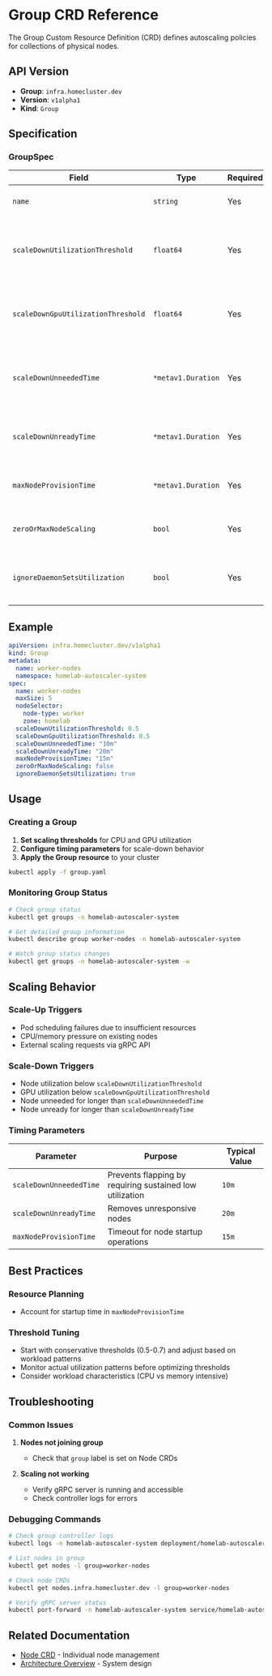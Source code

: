 # Group CRD Reference

The Group Custom Resource Definition (CRD) defines autoscaling policies for collections of physical nodes.

## API Version
- **Group**: `infra.homecluster.dev`
- **Version**: `v1alpha1`
- **Kind**: `Group`

## Specification

### GroupSpec

| Field | Type | Required | Description |
|-------|------|----------|-------------|
| `name` | `string` | Yes | Unique identifier for the group |
| `scaleDownUtilizationThreshold` | `float64` | Yes | CPU utilization threshold for scale-down (0.0-1.0) |
| `scaleDownGpuUtilizationThreshold` | `float64` | Yes | GPU utilization threshold for scale-down (0.0-1.0) |
| `scaleDownUnneededTime` | `*metav1.Duration` | Yes | Time a node must be unneeded before scale-down |
| `scaleDownUnreadyTime` | `*metav1.Duration` | Yes | Time an unready node waits before scale-down |
| `maxNodeProvisionTime` | `*metav1.Duration` | Yes | Maximum time to wait for node provisioning |
| `zeroOrMaxNodeScaling` | `bool` | Yes | Whether to scale to zero or max nodes only |
| `ignoreDaemonSetsUtilization` | `bool` | Yes | Ignore DaemonSet pods in utilization calculations |

## Example

```yaml
apiVersion: infra.homecluster.dev/v1alpha1
kind: Group
metadata:
  name: worker-nodes
  namespace: homelab-autoscaler-system
spec:
  name: worker-nodes
  maxSize: 5
  nodeSelector:
    node-type: worker
    zone: homelab
  scaleDownUtilizationThreshold: 0.5
  scaleDownGpuUtilizationThreshold: 0.5
  scaleDownUnneededTime: "10m"
  scaleDownUnreadyTime: "20m"
  maxNodeProvisionTime: "15m"
  zeroOrMaxNodeScaling: false
  ignoreDaemonSetsUtilization: true
```

## Usage

### Creating a Group

1. **Set scaling thresholds** for CPU and GPU utilization
2. **Configure timing parameters** for scale-down behavior
3. **Apply the Group resource** to your cluster

```bash
kubectl apply -f group.yaml
```

### Monitoring Group Status

```bash
# Check group status
kubectl get groups -n homelab-autoscaler-system

# Get detailed group information
kubectl describe group worker-nodes -n homelab-autoscaler-system

# Watch group status changes
kubectl get groups -n homelab-autoscaler-system -w
```

## Scaling Behavior

### Scale-Up Triggers
- Pod scheduling failures due to insufficient resources
- CPU/memory pressure on existing nodes
- External scaling requests via gRPC API

### Scale-Down Triggers
- Node utilization below `scaleDownUtilizationThreshold`
- GPU utilization below `scaleDownGpuUtilizationThreshold`
- Node unneeded for longer than `scaleDownUnneededTime`
- Node unready for longer than `scaleDownUnreadyTime`

### Timing Parameters

| Parameter | Purpose | Typical Value |
|-----------|---------|---------------|
| `scaleDownUnneededTime` | Prevents flapping by requiring sustained low utilization | `10m` |
| `scaleDownUnreadyTime` | Removes unresponsive nodes | `20m` |
| `maxNodeProvisionTime` | Timeout for node startup operations | `15m` |

## Best Practices

### Resource Planning
- Account for startup time in `maxNodeProvisionTime`

### Threshold Tuning
- Start with conservative thresholds (0.5-0.7) and adjust based on workload patterns
- Monitor actual utilization patterns before optimizing thresholds
- Consider workload characteristics (CPU vs memory intensive)

## Troubleshooting

### Common Issues

1. **Nodes not joining group**
   - Check that `group` label is set on Node CRDs

2. **Scaling not working**
   - Verify gRPC server is running and accessible
   - Check controller logs for errors

### Debugging Commands

```bash
# Check group controller logs
kubectl logs -n homelab-autoscaler-system deployment/homelab-autoscaler-controller-manager

# List nodes in group
kubectl get nodes -l group=worker-nodes

# Check node CRDs
kubectl get nodes.infra.homecluster.dev -l group=worker-nodes

# Verify gRPC server status
kubectl port-forward -n homelab-autoscaler-system service/homelab-autoscaler-grpc 50051:50051
```

## Related Documentation

- [Node CRD](node.md) - Individual node management
- [Architecture Overview](../../architecture/overview.md) - System design

